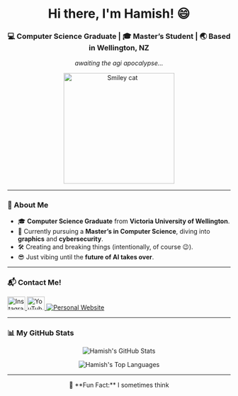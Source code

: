 <h1 align="center">Hi there, I'm Hamish! 😄</h1>
<h3 align="center">💻 Computer Science Graduate | 🎓 Master’s Student | 🌏 Based in Wellington, NZ</h3>

<p align="center">
  <em>awaiting the agi apocalypse...</em>
</p>

<p align="center">
  <img src="https://www.catster.com/wp-content/uploads/2023/11/Beluga-Cat-576x1024.webp" alt="Smiley cat" height="250px"/>
</p>

---

### 🚀 About Me
- 🎓 **Computer Science Graduate** from **Victoria University of Wellington**.
- 🌱 Currently pursuing a **Master’s in Computer Science**, diving into **graphics** and **cybersecurity**.
- 🛠️ Creating and breaking things (intentionally, of course 😉).
- 😎 Just vibing until the **future of AI takes over**.  

---

### 📬 Contact Me!
<p align="left">
  <a href="https://instagram.com/hamishcreatingstuff" target="_blank">
    <img src="https://raw.githubusercontent.com/rahuldkjain/github-profile-readme-generator/master/src/images/icons/Social/instagram.svg" alt="Instagram" height="30" width="40"/>
  </a>
  <a href="https://www.youtube.com/c/slaymish" target="_blank">
    <img src="https://raw.githubusercontent.com/rahuldkjain/github-profile-readme-generator/master/src/images/icons/Social/youtube.svg" alt="YouTube" height="30" width="40"/>
  </a>
  <a href="https://hamishburke.dev" target="_blank">
    <img src="https://img.shields.io/badge/Website-hamishburke.dev-brightgreen?style=flat-square" alt="Personal Website"/>
  </a>
</p>

---


### 📊 My GitHub Stats
<p align="center">
  <img src="https://github-readme-stats.vercel.app/api?username=slaymish&show_icons=true&theme=tokyonight" alt="Hamish's GitHub Stats"/>
</p>

<p align="center">
  <img src="https://github-readme-stats.vercel.app/api/top-langs?username=slaymish&show_icons=true&locale=en&layout=compact&theme=tokyonight" alt="Hamish's Top Languages"/>
</p>

---

<p align="center">
  👾 **Fun Fact:** I sometimes think
</p>
